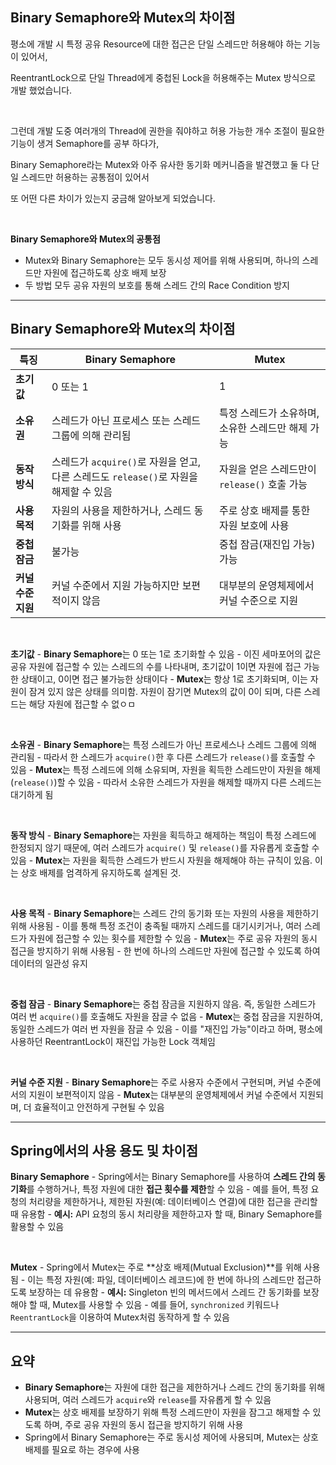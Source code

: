 ## Binary Semaphore와 Mutex의 차이점

평소에 개발 시 특정 공유 Resource에 대한 접근은 단일 스레드만 허용해야 하는 기능이 있어서,

ReentrantLock으로 단일 Thread에게 중첩된 Lock을 허용해주는 Mutex 방식으로 개발 했었습니다.

<br>

그런데 개발 도중 여러개의 Thread에 권한을 줘야하고 허용 가능한 개수 조절이 필요한 기능이 생겨 Semaphore를 공부 하다가, 

Binary Semaphore라는 Mutex와 아주 유사한 동기화 메커니즘을 발견했고 둘 다 단일 스레드만 허용하는 공통점이 있어서

또 어떤 다른 차이가 있는지 궁금해 알아보게 되었습니다.

<br>

**Binary Semaphore와 Mutex의 공통점**

- Mutex와 Binary Semaphore는 모두 동시성 제어를 위해 사용되며, 하나의 스레드만 자원에 접근하도록 상호 배제 보장
- 두 방법 모두 공유 자원의 보호를 통해 스레드 간의 Race Condition 방지

---

## Binary Semaphore와 Mutex의 차이점


| **특징**               | **Binary Semaphore**                               | **Mutex**                                    |
|------------------------|--------------------------------------------------|----------------------------------------------|
| **초기값**             | 0 또는 1                                         | 1                                             |
| **소유권**             | 스레드가 아닌 프로세스 또는 스레드 그룹에 의해 관리됨 | 특정 스레드가 소유하며, 소유한 스레드만 해제 가능 |
| **동작 방식**          | 스레드가 `acquire()`로 자원을 얻고, 다른 스레드도 `release()`로 자원을 해제할 수 있음 | 자원을 얻은 스레드만이 `release()` 호출 가능 |
| **사용 목적**          | 자원의 사용을 제한하거나, 스레드 동기화를 위해 사용 | 주로 상호 배제를 통한 자원 보호에 사용     |
| **중첩 잠금**          | 불가능                                            | 중첩 잠금(재진입 가능) 가능                   |
| **커널 수준 지원**     | 커널 수준에서 지원 가능하지만 보편적이지 않음      | 대부분의 운영체제에서 커널 수준으로 지원       |

<br>

**초기값**
    - **Binary Semaphore**는 0 또는 1로 초기화할 수 있음
    - 이진 세마포어의 값은 공유 자원에 접근할 수 있는 스레드의 수를 나타내며, 초기값이 1이면 자원에 접근 가능한 상태이고, 0이면 접근 불가능한 상태이다
    - **Mutex**는 항상 1로 초기화되며, 이는 자원이 잠겨 있지 않은 상태를 의미함. 자원이 잠기면 Mutex의 값이 0이 되며, 다른 스레드는 해당 자원에 접근할 수 없ㅇㅁ

<br>

**소유권**
    - **Binary Semaphore**는 특정 스레드가 아닌 프로세스나 스레드 그룹에 의해 관리됨 
    - 따라서 한 스레드가 `acquire()`한 후 다른 스레드가 `release()`를 호출할 수 있음
    - **Mutex**는 특정 스레드에 의해 소유되며, 자원을 획득한 스레드만이 자원을 해제(`release()`)할 수 있음 
    - 따라서 소유한 스레드가 자원을 해제할 때까지 다른 스레드는 대기하게 됨

<br>

**동작 방식**
    - **Binary Semaphore**는 자원을 획득하고 해제하는 책임이 특정 스레드에 한정되지 않기 때문에, 여러 스레드가 `acquire()` 및 `release()`를 자유롭게 호출할 수 있음
    - **Mutex**는 자원을 획득한 스레드가 반드시 자원을 해제해야 하는 규칙이 있음. 이는 상호 배제를 엄격하게 유지하도록 설계된 것.

<br>

**사용 목적**
    - **Binary Semaphore**는 스레드 간의 동기화 또는 자원의 사용을 제한하기 위해 사용됨
    - 이를 통해 특정 조건이 충족될 때까지 스레드를 대기시키거나, 여러 스레드가 자원에 접근할 수 있는 횟수를 제한할 수 있음
    - **Mutex**는 주로 공유 자원의 동시 접근을 방지하기 위해 사용됨
    - 한 번에 하나의 스레드만 자원에 접근할 수 있도록 하여 데이터의 일관성 유지

<br>

**중첩 잠금**
    - **Binary Semaphore**는 중첩 잠금을 지원하지 않음. 즉, 동일한 스레드가 여러 번 `acquire()`를 호출해도 자원을 잠글 수 없음
    - **Mutex**는 중첩 잠금을 지원하여, 동일한 스레드가 여러 번 자원을 잠글 수 있음
    - 이를 "재진입 가능"이라고 하며, 평소에 사용하던 ReentrantLock이 재진입 가능한 Lock 객체임

<br>

**커널 수준 지원**
    - **Binary Semaphore**는 주로 사용자 수준에서 구현되며, 커널 수준에서의 지원이 보편적이지 않음
    - **Mutex**는 대부분의 운영체제에서 커널 수준에서 지원되며, 더 효율적이고 안전하게 구현될 수 있음

---

## Spring에서의 사용 용도 및 차이점

**Binary Semaphore**
    - Spring에서는 Binary Semaphore를 사용하여 **스레드 간의 동기화**를 수행하거나, 특정 자원에 대한 **접근 횟수를 제한**할 수 있음 
    - 예를 들어, 특정 요청의 처리량을 제한하거나, 제한된 자원(예: 데이터베이스 연결)에 대한 접근을 관리할 때 유용함
    - **예시:** API 요청의 동시 처리량을 제한하고자 할 때, Binary Semaphore를 활용할 수 있음

<br>

**Mutex**
    - Spring에서 Mutex는 주로 **상호 배제(Mutual Exclusion)**를 위해 사용됨
    - 이는 특정 자원(예: 파일, 데이터베이스 레코드)에 한 번에 하나의 스레드만 접근하도록 보장하는 데 유용함
    - **예시:** Singleton 빈의 메서드에서 스레드 간 동기화를 보장해야 할 때, Mutex를 사용할 수 있음
    - 예를 들어, `synchronized` 키워드나 `ReentrantLock`을 이용하여 Mutex처럼 동작하게 할 수 있음

---

## 요약

- **Binary Semaphore**는 자원에 대한 접근을 제한하거나 스레드 간의 동기화를 위해 사용되며, 여러 스레드가 `acquire`와 `release`를 자유롭게 할 수 있음
- **Mutex**는 상호 배제를 보장하기 위해 특정 스레드만이 자원을 잠그고 해제할 수 있도록 하며, 주로 공유 자원의 동시 접근을 방지하기 위해 사용
- Spring에서 Binary Semaphore는 주로 동시성 제어에 사용되며, Mutex는 상호 배제를 필요로 하는 경우에 사용
